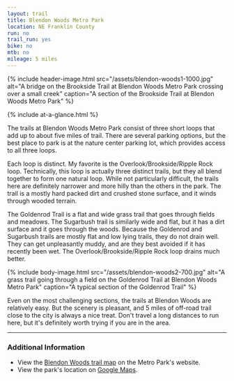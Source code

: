 ```yaml
---
layout: trail
title: Blendon Woods Metro Park
location: NE Franklin County
run: no
trail_run: yes
bike: no
mtb: no
mileage: 5 miles
---
```


{% include header-image.html src="/assets/blendon-woods1-1000.jpg" alt="A bridge on the Brookside Trail at Blendon Woods Metro Park crossing over a small creek" caption="A section of the Brookside Trail at Blendon Woods Metro Park" %}

{% include at-a-glance.html %}

The trails at Blendon Woods Metro Park consist of three short loops that add up to about five miles of trail.  There are several parking options, but the best place to park is at the nature center parking lot, which provides access to all three loops.

Each loop is distinct.  My favorite is the Overlook/Brookside/Ripple Rock loop.  Technically, this loop is actually three distinct trails, but they all blend together to form one natural loop.  While not particularly difficult, the trails here are definitely narrower and more hilly than the others in the park.  The trail is a mostly hard packed dirt and crushed stone surface, and it winds through wooded terrain.

The Goldenrod Trail is a flat and wide grass trail that goes through fields and meadows.  The Sugarbush trail is similarly wide and flat, but it has a dirt surface and it goes through the woods.  Because the Goldenrod and Sugarbush trails are mostly flat and low lying trails, they do not drain well.  They can get unpleasantly muddy, and are they best avoided if it has recently been wet.  The Overlook/Brookside/Ripple Rock loop drains much better.

{% include body-image.html src="/assets/blendon-woods2-700.jpg" alt="A grass trail going through a field on the Goldenrod Trail at Blendon Woods Metro Park" caption="A typical section of the Goldenrod Trail" %}

Even on the most challenging sections, the trails at Blendon Woods are relatively easy.  But the scenery is pleasant, and 5 miles of off-road trail close to the city is always a nice treat.  Don't travel a long distances to run here, but it's definitely worth trying if you are in the area.

---

### Additional Information
* View the [Blendon Woods trail map](http://www.metroparks.net/parks-and-trails/blendon-woods/park-map/) on the Metro Park's website.
* View the park's location on [Google Maps](https://goo.gl/maps/hZ8dM3C7acJ2).

